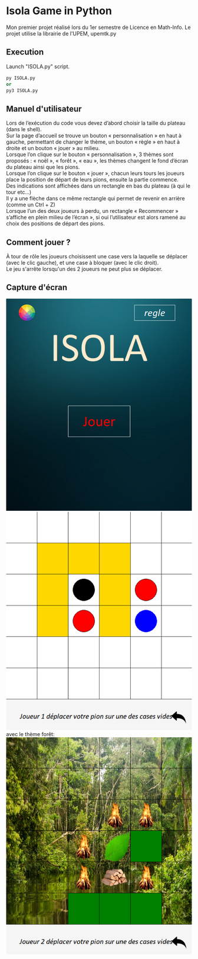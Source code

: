 # Isola Game in Python 
Mon premier projet réalisé lors du 1er semestre de Licence en Math-Info.
Le projet utilise la librairie de l'UPEM, upemtk.py

## Execution

Launch "ISOLA.py" script.
```py
py ISOLA.py
or
py3 ISOLA.py
```

## Manuel d'utilisateur
Lors de l’exécution du code vous devez d’abord choisir la taille du plateau (dans le shell).<br/>
Sur la page d’accueil se trouve un bouton « personnalisation » en haut à gauche, permettant de changer le thème, un bouton « règle » en haut à droite et un bouton « jouer » au milieu.<br/>
Lorsque l’on clique sur le bouton « personnalisation », 3 thèmes sont proposés : « noël », « forêt », « eau », les thèmes changent le fond d’écran du plateau ainsi que les pions.<br/>
Lorsque l’on clique sur le bouton « jouer », chacun leurs tours les joueurs place la position de départ de leurs pions, ensuite la partie commence.<br/>
Des indications sont affichées dans un rectangle en bas du plateau (à qui le tour etc…)<br/>
Il y a une flèche dans ce même rectangle qui permet de revenir en arrière (comme un Ctrl + Z)<br/>
Lorsque l’un des deux joueurs à perdu, un rectangle « Recommencer » s’affiche en plein milieu de l’écran », si oui l’utilisateur est alors ramené au choix des positions de départ des pions.<br/>

## Comment jouer ?
À tour de rôle les joueurs choisissent une case vers la laquelle se déplacer (avec le clic gauche), et une case à bloquer (avec le clic droit).<br/>
Le jeu s'arrête lorsqu'un des 2 joueurs ne peut plus se déplacer.

## Capture d'écran

![ex1](img/1.png)
![ex2](img/2.png)
avec le thème forêt:
![ex3](img/3.png)